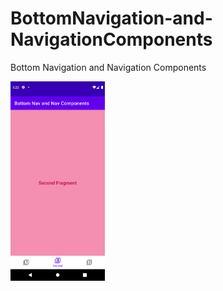 # BottomNavigation-and-NavigationComponents

Bottom Navigation and Navigation Components

<img alt="Ezatpanah Bottom Navigation and Navigation Components" src="app/screenshot/1.png" width="30%">

